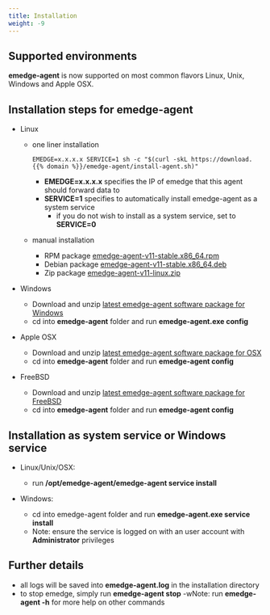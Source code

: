 ```yaml
---
title: Installation
weight: -9
---
```

## Supported environments
**emedge-agent** is now supported on most common flavors Linux, Unix, Windows and Apple OSX.

## Installation steps for emedge-agent
  - Linux
    - one liner installation

          EMEDGE=x.x.x.x SERVICE=1 sh -c "$(curl -skL https://download.{{% domain %}}/emedge-agent/install-agent.sh)"
      * **EMEDGE=x.x.x.x** specifies the IP of emedge that this agent should forward data to
      * **SERVICE=1** specifies to automatically install emedge-agent as a system service
        * if you do not wish to install as a system service, set to **SERVICE=0**

    - manual installation
      - RPM package <a href="https://download.{{% domain %}}/emedge-agent/emedge-agent-v11-stable.x86_64.rpm" target="_blank">emedge-agent-v11-stable.x86_64.rpm</a>
      - Debian package <a href="https://download.{{% domain %}}/emedge-agent/emedge-agent-v11-stable.x86_64.deb" target="_blank">emedge-agent-v11-stable.x86_64.deb</a>
      - Zip package <a href="https://download.{{% domain %}}/emedge-agent/emedge-agent-v11-linux.zip" target="_blank">emedge-agent-v11-linux.zip</a>

  - Windows
    - Download and unzip <a href="https://download.{{% domain %}}/emedge-agent/emedge-agent-v11-win.zip" target="_blank">latest emedge-agent software package for Windows</a>
    - cd into **emedge-agent** folder and run **emedge-agent.exe config**

  - Apple OSX
    - Download and unzip <a href="https://download.{{% domain %}}/emedge-agent/emedge-agent-v11-osx.zip" target="_blank">latest emedge-agent software package for OSX</a>
    - cd into **emedge-agent** folder and run **emedge-agent config**

  - FreeBSD
    - Download and unzip <a href="https://download.{{% domain %}}/emedge-agent/emedge-agent-v11-freebsd.zip" target="_blank">latest emedge-agent software package for FreeBSD</a>
    - cd into **emedge-agent** folder and run **emedge-agent config**

## Installation as system service or Windows service
  - Linux/Unix/OSX:
    - run **/opt/emedge-agent/emedge-agent service install**

  - Windows:
    - cd into emedge-agent folder and run **emedge-agent.exe service install**
    - Note: ensure the service is logged on with an user account with **Administrator** privileges

## Further details
  - all logs will be saved into **emedge-agent.log** in the installation directory
  - to stop emedge, simply run **emedge-agent stop**
  -wNote: run **emedge-agent -h** for more help on other commands

